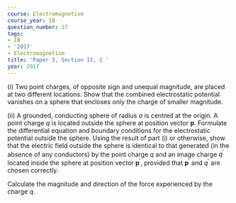 ```yaml
---
course: Electromagnetism
course_year: IB
question_number: 17
tags:
- IB
- '2017'
- Electromagnetism
title: 'Paper 3, Section II, C '
year: 2017
---
```




(i) Two point charges, of opposite sign and unequal magnitude, are placed at two different locations. Show that the combined electrostatic potential vanishes on a sphere that encloses only the charge of smaller magnitude.

(ii) A grounded, conducting sphere of radius $a$ is centred at the origin. A point charge $q$ is located outside the sphere at position vector $\mathbf{p}$. Formulate the differential equation and boundary conditions for the electrostatic potential outside the sphere. Using the result of part (i) or otherwise, show that the electric field outside the sphere is identical to that generated (in the absence of any conductors) by the point charge $q$ and an image charge $q^{\prime}$ located inside the sphere at position vector $\mathbf{p}^{\prime}$, provided that $\mathbf{p}^{\prime}$ and $q^{\prime}$ are chosen correctly.

Calculate the magnitude and direction of the force experienced by the charge $q$.